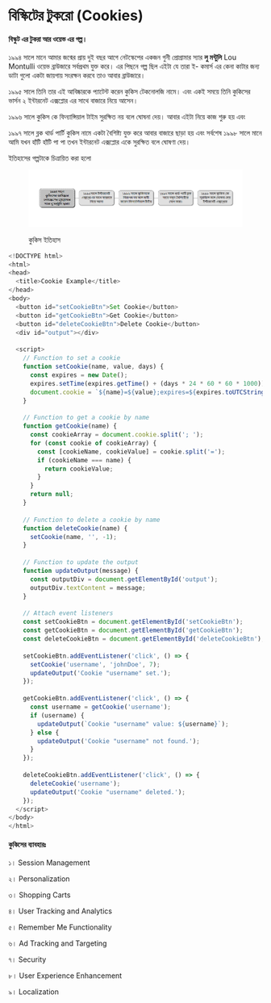 # বিস্কিটের টুকরো (Cookies)

#### **বিস্কুট এর টুকরা আর ওয়েভ এর গল্প।**

১৯৯৪ সালে মানে আমার জন্মের প্রায় দুই বছর আগে নেটস্কেপের একজন গুনী প্রোগ্রামার স্যার **লু মন্টুলি** Lou Montulli ওয়েভ ব্রাউজারে সর্বপ্রথম যুক্ত করে। এর পিছনে গল্প ছিল এইটা যে তারা ই- কমার্স এর কেনা কাটার জন্য ডাটা গুলো একটা জায়গায় সংরক্ষন করবে তাও আবার ব্রাউজারে।&#x20;

১৯৯৫ সালে তিনি তার এই আবিষ্কারকে প্যাটেন্ট করেন কুকিস টেকনোলজি নামে। এবং একই সময়ে তিনি কুকিসের ভার্সন ২ ইন্টারনেট এক্সপ্লোর এর সাথে বাজারে নিয়ে আসেন।&#x20;

১৯৯৬ সালে কুকিস কে ফিন্যান্সিয়াল টাইম সুরক্ষিত নয় বলে ঘোষনা দেয়। আবার এইটা নিয়ে কাজ শুরু হয় এবং

১৯৯৭ সালে ব্লক থার্ড পার্টি কুকিস নামে একটা বৈশিষ্ট্য যুক্ত করে আবার বাজারে ছাড়া হয় এবং সর্বশেষ ১৯৯৮ সালে মানে আমি যখন হাঁটি হাঁটি পা পা তখন ইন্টারনেট  এক্সপ্লোর একে সুরক্ষিত বলে ঘোষণা দেয়।&#x20;

ইতিহাসের গল্পটাকে চিত্রায়িত করা হলো &#x20;

<figure><img src="../../.gitbook/assets/image (1) (1) (1) (1) (1) (1) (1) (1) (1).png" alt=""><figcaption><p>কুকিস ইতিহাস </p></figcaption></figure>

```javascript
<!DOCTYPE html>
<html>
<head>
  <title>Cookie Example</title>
</head>
<body>
  <button id="setCookieBtn">Set Cookie</button>
  <button id="getCookieBtn">Get Cookie</button>
  <button id="deleteCookieBtn">Delete Cookie</button>
  <div id="output"></div>

  <script>
    // Function to set a cookie
    function setCookie(name, value, days) {
      const expires = new Date();
      expires.setTime(expires.getTime() + (days * 24 * 60 * 60 * 1000));
      document.cookie = `${name}=${value};expires=${expires.toUTCString()};path=/`;
    }

    // Function to get a cookie by name
    function getCookie(name) {
      const cookieArray = document.cookie.split('; ');
      for (const cookie of cookieArray) {
        const [cookieName, cookieValue] = cookie.split('=');
        if (cookieName === name) {
          return cookieValue;
        }
      }
      return null;
    }

    // Function to delete a cookie by name
    function deleteCookie(name) {
      setCookie(name, '', -1);
    }

    // Function to update the output
    function updateOutput(message) {
      const outputDiv = document.getElementById('output');
      outputDiv.textContent = message;
    }

    // Attach event listeners
    const setCookieBtn = document.getElementById('setCookieBtn');
    const getCookieBtn = document.getElementById('getCookieBtn');
    const deleteCookieBtn = document.getElementById('deleteCookieBtn');

    setCookieBtn.addEventListener('click', () => {
      setCookie('username', 'johnDoe', 7);
      updateOutput('Cookie "username" set.');
    });

    getCookieBtn.addEventListener('click', () => {
      const username = getCookie('username');
      if (username) {
        updateOutput(`Cookie "username" value: ${username}`);
      } else {
        updateOutput('Cookie "username" not found.');
      }
    });

    deleteCookieBtn.addEventListener('click', () => {
      deleteCookie('username');
      updateOutput('Cookie "username" deleted.');
    });
  </script>
</body>
</html>

```

#### কুকিসের ব্যাবহারঃ

১। Session Management

২। Personalization

৩। Shopping Carts

৪। User Tracking and Analytics

৫। Remember Me Functionality

৬। Ad Tracking and Targeting

৭। Security

৮। User Experience Enhancement

৯। Localization
